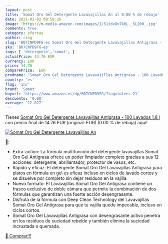 ```yaml
---
layout: post
title: 'Somat Oro Gel Detergente Lavavajillas An al 0.00 % de rebaja'
date: 2021-02-02 08:58:26
image: 'https://m.media-amazon.com/images/I/51idv8n7k0L._SL200_.jpg'
comments: true
category: ofertas
author: ring
slug: 'B07CNPD9FG-es Somat Oro Gel Detergente Lavavajillas Antigrasa - 100...'
sku: 'B07CNPD9FG-es'
tags: [ 'detergente','somat', ]
actualPrice: 14.76 EUR
currency: EUR
price: 14.76
comparePrice:  EUR
prodname: 'Somat Oro Gel Detergente Lavavajillas Antigrasa - 100 Lavados  1.8 l '
country: 'es'
flag: '🇪🇸'
brand: 'Somat'
buyurl: 'https://www.amazon.es/dp/B07CNPD9FG/?tag=tolees-21'
descuento: '0.00'
average: '12.827'
---
```


Tienes [Somat Oro Gel Detergente Lavavajillas Antigrasa - 100 Lavados  1.8 l ](https://www.amazon.es/dp/B07CNPD9FG/?tag=tolees-21) con precio final de  14.76 EUR (original:  EUR) (0.00 %  de rebaja) aqui!

[![Somat Oro Gel Detergente Lavavajillas An](https://m.media-amazon.com/images/I/51idv8n7k0L._SL200_.jpg)](https://www.amazon.es/dp/B07CNPD9FG/?tag=tolees-21)

🔎:

- Extra-action: La fórmula multifunción del detergente lavavajillas Somat Oro Gel Antigrasa ofrece un poder limpiador completo gracias a sus 12 acciones: detergente, abrillantador, protector de vasos, etc.
- Rápido y eficaz: El detergente Somat Oro Gel Lavavajillas Antigrasa para platos en fórmula en gel es eficaz incluso en ciclos de lavado cortos y se disuelve por completo sin dejar residuos en la vajilla.
- Nuevo formato: El Lavavajillas Somat Oro Gel Antigrasa contiene un frasco exclusivo de doble cámara que permite la combinación de dos fórmulas que garantizan una fuerte acción desengrasante.
- Disfruta de la fórmula con Deep Clean Technology del Lavavajillas Somat Oro Gel Antigrasa para que tu vajilla quede impecable, incluso en ciclos cortos.
- Somat Oro Gel Lavavajillas Antigrasa con desengrasante activo penetra en los residuos de suciedad rebelde y también elimina la suciedad incrustada o quemada.

[🛒 Comprar!!!](https://www.amazon.es/dp/B07CNPD9FG/?tag=tolees-21)
